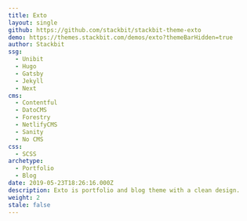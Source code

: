 ```yaml
---
title: Exto
layout: single
github: https://github.com/stackbit/stackbit-theme-exto
demo: https://themes.stackbit.com/demos/exto?themeBarHidden=true
author: Stackbit
ssg:
  - Unibit
  - Hugo
  - Gatsby
  - Jekyll
  - Next
cms:
  - Contentful
  - DatoCMS
  - Forestry
  - NetlifyCMS
  - Sanity
  - No CMS
css:
  - SCSS
archetype:
  - Portfolio
  - Blog
date: 2019-05-23T18:26:16.000Z
description: Exto is portfolio and blog theme with a clean design.
weight: 2
stale: false
---
```

